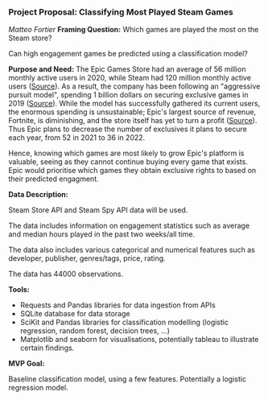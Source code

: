 ### Project Proposal: Classifying Most Played Steam Games

*Matteo Fortier*
**Framing Question:** Which games are played the most on the Steam store?

Can high engagement games be predicted using a classification model?

**Purpose and Need:** The Epic Games Store had an average of 56 million monthly active users in 2020, while Steam had 120 million monthly active users ([Source](https://backlinko.com/steam-users)). As a result, the company has been following an "aggressive pursuit model", spending 1 billion dollars on securing exclusive games in 2019 ([Source](https://www.pcgamer.com/uk/epic-games-has-spent-at-least-dollar1-billion-on-exclusives/)). While the model has successfully gathered its current users, the enormous spending is unsustainable; Epic's largest source of revenue, Fortnite, is diminishing, and the store itself has yet to turn a profit ([Source](https://www.ign.com/articles/fortnite-made-9-billion-in-two-years-while-epic-games-store-has-yet-to-turn-a-profit)). Thus Epic plans to decrease the number of exclusives it plans to secure each year, from 52 in 2021 to 36 in 2022. 

Hence, knowing which games are most likely to grow Epic's platform is valuable, seeing as they cannot continue buying every game that exists. Epic would prioritise which games they obtain exclusive rights to based on their predicted engagment.

**Data Description:**

Steam Store API and Steam Spy API data will be used. 

The data includes information on engagement statistics such as average and median hours played in the past two weeks/all time.

 The data also includes various categorical and numerical features such as developer, publisher, genres/tags, price, rating. 

The data has 44000 observations. 

**Tools:**

- Requests and Pandas libraries for data ingestion from APIs
- SQLite database for data storage
- SciKit and Pandas libraries for classification modelling (logistic regression, random forest, decision trees, ...)
- Matplotlib and seaborn for visualisations, potentially tableau to illustrate certain findings.

**MVP Goal:**

Baseline classification model, using a few features. Potentially a logistic regression model.